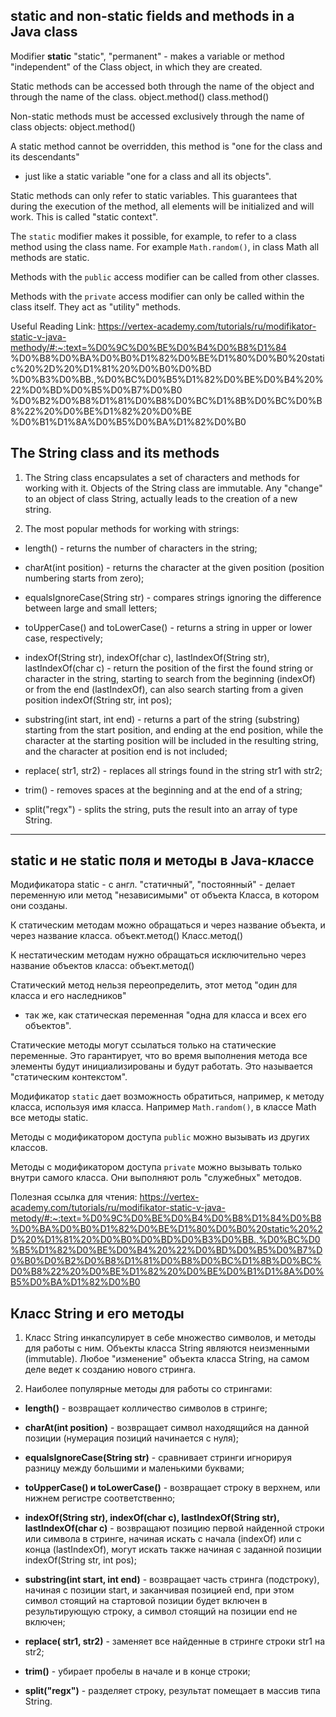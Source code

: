 ## static and non-static fields and methods in a Java class
Modifier **static** 
"static", "permanent" - makes a variable or method "independent" of the Class object,
in which they are created.

Static methods can be accessed both through the name of the object and through the name of the class.
object.method()
class.method()

Non-static methods must be accessed exclusively through the name of class objects:
object.method()

A static method cannot be overridden, this method is "one for the class and its descendants"
- just like a static variable "one for a class and all its objects".

Static methods can only refer to static variables. This guarantees
that during the execution of the method, all elements will be initialized and will work.
This is called "static context".

The ``static`` modifier makes it possible, for example, to refer to a class method using the class name. For example
``Math.random()``, in class Math all methods are static.

Methods with the ``public`` access modifier can be called from other classes.

Methods with the ``private`` access modifier can only be called within the class itself.
They act as "utility" methods.

Useful Reading Link:
https://vertex-academy.com/tutorials/ru/modifikator-static-v-java-methody/#:~:text=%D0%9C%D0%BE%D0%B4%D0%B8%D1%84 %D0%B8%D0%BA%D0%B0%D1%82%D0%BE%D1%80%D0%B0%20static%20%2D%20%D1%81%20%D0%B0%D0%BD %D0%B3%D0%BB.,%D0%BC%D0%B5%D1%82%D0%BE%D0%B4%20%22%D0%BD%D0%B5%D0%B7%D0%B0 %D0%B2%D0%B8%D1%81%D0%B8%D0%BC%D1%8B%D0%BC%D0%B8%22%20%D0%BE%D1%82%20%D0%BE %D0%B1%D1%8A%D0%B5%D0%BA%D1%82%D0%B0

## The String class and its methods

1. The String class encapsulates a set of characters and methods for working with it.
   Objects of the String class are immutable. Any "change" to an object of class String,
   actually leads to the creation of a new string.

2. The most popular methods for working with strings:

- length() - returns the number of characters in the string;

- charAt(int position) - returns the character at the given position (position numbering starts from zero);

- equalsIgnoreCase(String str) - compares strings ignoring the difference between large and small letters;

- toUpperCase() and toLowerCase() - returns a string in upper or lower case, respectively;

- indexOf(String str), indexOf(char c), lastIndexOf(String str), lastIndexOf(char c) - return the position of the first
  the found string or character in the string, starting to search from the beginning (indexOf) or from the end (lastIndexOf),
  can also search starting from a given position indexOf(String str, int pos);

- substring(int start, int end) - returns a part of the string (substring) starting from the start position,
  and ending at the end position, while the character at the starting position will be included in the resulting string,
  and the character at position end is not included;

- replace( str1, str2) - replaces all strings found in the string str1 with str2;

- trim() - removes spaces at the beginning and at the end of a string;

- split("regx") - splits the string, puts the result into an array of type String.

__________________________________

## static и не static поля и методы в Java-классе
Модификатора static - с англ. "статичный", "постоянный" - делает переменную или метод "независимыми" от объекта Класса,
в котором они созданы.

К статическим методам можно обращаться и через название объекта, и через название класса.
    объект.метод()
    Класс.метод()

К нестатическим методам нужно обращаться исключительно через название объектов класса:
    объект.метод()

Cтатический метод нельзя переопределить, этот метод "один для класса и его наследников" 
- так же, как статическая переменная "одна для класса и всех его объектов".

Cтатические методы могут ссылаться только на статические переменные. Это гарантирует, 
что во время выполнения метода все элементы будут инициализированы и будут работать. 
Это называется "статическим контекстом".

Модификатор ``static`` дает возможность обратиться, например, к методу класса, используя имя класса. Например
``Math.random()``, в классе Math все методы static.

Методы с модификатором доступа ``public`` можно вызывать из других классов.

Методы с модификатором доступа ``private`` можно вызывать только внутри самого класса.
Они выполняют роль "служебных" методов.

Полезная ссылка для чтения:
https://vertex-academy.com/tutorials/ru/modifikator-static-v-java-metody/#:~:text=%D0%9C%D0%BE%D0%B4%D0%B8%D1%84%D0%B8%D0%BA%D0%B0%D1%82%D0%BE%D1%80%D0%B0%20static%20%2D%20%D1%81%20%D0%B0%D0%BD%D0%B3%D0%BB.,%D0%BC%D0%B5%D1%82%D0%BE%D0%B4%20%22%D0%BD%D0%B5%D0%B7%D0%B0%D0%B2%D0%B8%D1%81%D0%B8%D0%BC%D1%8B%D0%BC%D0%B8%22%20%D0%BE%D1%82%20%D0%BE%D0%B1%D1%8A%D0%B5%D0%BA%D1%82%D0%B0

## Класс String и его методы

1. Класс String инкапсулирует в себе множество символов, и методы для работы с ним.
   Объекты класса String являются неизменными (immutable). Любое "изменение" объекта класса String,
   на самом деле ведет к созданию нового стринга.

2. Наиболее популярные методы для работы со стрингами:

- **length()** - возвращает колличество символов в стринге;

- **charAt(int position)** - возвращает символ находящийся на данной позиции (нумерация позиций начинается с нуля);

- **equalsIgnoreCase(String str)** - сравнивает стринги игнорируя разницу между большими и маленькими буквами;

- **toUpperCase() и toLowerCase()** - возвращает строку в верхнем, или нижнем регистре соответственно;

- **indexOf(String str), indexOf(char c), lastIndexOf(String str), lastIndexOf(char c)** - возвращают позицию первой
  найденной строки или символа в стринге, начиная искать с начала (indexOf) или с конца (lastIndexOf),
  могут искать также начиная с заданной позиции indexOf(String str, int pos);

- **substring(int start, int end)** - возвращает часть стринга (подстроку), начиная с позиции start,
  и заканчивая позицией end, при этом символ стоящий на стартовой позиции будет включен в результирующую строку,
  а символ стоящий на позиции end не включен;

- **replace( str1, str2)** - заменяет все найденные в стринге строки str1 на str2;

- **trim()** - убирает пробелы в начале и в конце строки;

- **split("regx")** - разделяет строку, результат помещает в массив типа String.